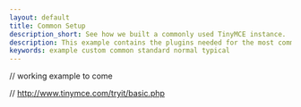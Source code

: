 ```yaml
---
layout: default
title: Common Setup
description_short: See how we built a commonly used TinyMCE instance.
description: This example contains the plugins needed for the most common use cases.
keywords: example custom common standard normal typical
---
```


// working example to come

// http://www.tinymce.com/tryit/basic.php
